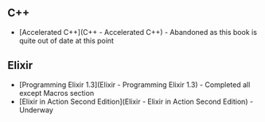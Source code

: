 ## C++
- [Accelerated C++](C++ - Accelerated C++) - Abandoned as this book is quite out of date at this point

## Elixir
- [Programming Elixir 1.3](Elixir - Programming Elixir 1.3) - Completed all except Macros section
- [Elixir in Action Second Edition](Elixir - Elixir in Action Second Edition) - Underway